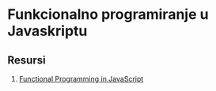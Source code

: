 # Funkcionalno programiranje u Javaskriptu


## Resursi

1. [Functional Programming in JavaScript](https://www.manning.com/books/functional-programming-in-javascript)